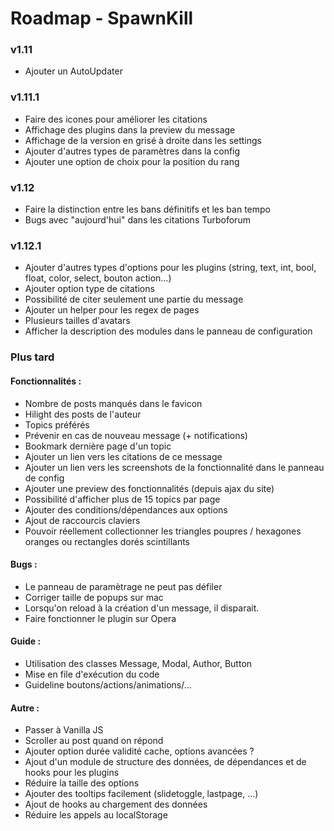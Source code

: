 Roadmap - SpawnKill
=====================
### v1.11
- Ajouter un AutoUpdater

### v1.11.1
- Faire des icones pour améliorer les citations
- Affichage des plugins dans la preview du message
- Affichage de la version en grisé à droite dans les settings
- Ajouter d'autres types de paramètres dans la config
- Ajouter une option de choix pour la position du rang

### v1.12
- Faire la distinction entre les bans définitifs et les ban tempo
- Bugs avec "aujourd'hui" dans les citations Turboforum

### v1.12.1
- Ajouter d'autres types d'options pour les plugins (string, text, int, bool, float, color, select, bouton action...)
- Ajouter option type de citations
- Possibilité de citer seulement une partie du message
- Ajouter un helper pour les regex de pages
- Plusieurs tailles d'avatars
- Afficher la description des modules dans le panneau de configuration

### Plus tard
#### Fonctionnalités :
- Nombre de posts manqués dans le favicon
- Hilight des posts de l'auteur
- Topics préférés
- Prévenir en cas de nouveau message (+ notifications)
- Bookmark dernière page d'un topic
- Ajouter un lien vers les citations de ce message
- Ajouter un lien vers les screenshots de la fonctionnalité dans le panneau de config
- Ajouter une preview des fonctionnalités (depuis ajax du site)
- Possibilité d'afficher plus de 15 topics par page
- Ajouter des conditions/dépendances aux options
- Ajout de raccourcis claviers
- Pouvoir réellement collectionner les triangles poupres / hexagones oranges ou rectangles dorés scintillants

#### Bugs :
- Le panneau de paramètrage ne peut pas défiler
- Corriger taille de popups sur mac
- Lorsqu'on reload à la création d'un message, il disparait.
- Faire fonctionner le plugin sur Opera

#### Guide :
- Utilisation des classes Message, Modal, Author, Button
- Mise en file d'exécution du code
- Guideline boutons/actions/animations/...

#### Autre :
- Passer à Vanilla JS
- Scroller au post quand on répond
- Ajouter option durée validité cache, options avancées ?
- Ajout d'un module de structure des données, de dépendances et de hooks pour les plugins
- Réduire la taille des options
- Ajouter des tooltips facilement (slidetoggle, lastpage, ...)
- Ajout de hooks au chargement des données
- Réduire les appels au localStorage

